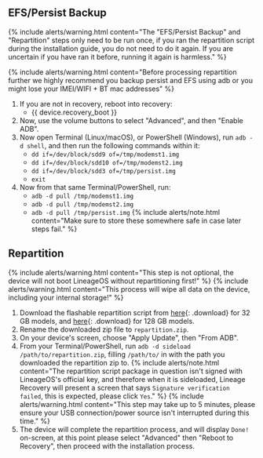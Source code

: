 ## EFS/Persist Backup

{% include alerts/warning.html content="The \"EFS/Persist Backup\" and \"Repartition\" steps only need to be run once, if you ran the repartition script during the installation guide, you do not need to do it again. If you are uncertain if you have ran it before, running it again is harmless." %}

{% include alerts/warning.html content="Before processing repartition further we highly recommend you backup persist and EFS using adb or you might lose your IMEI/WIFI + BT mac addresses" %}
1. If you are not in recovery, reboot into recovery:
    * {{ device.recovery_boot }}
2. Now, use the volume buttons to select "Advanced", and then "Enable ADB".
3. Now open Terminal (Linux/macOS), or PowerShell (Windows), run `adb -d shell`, and then run the following commands within it:
    - `dd if=/dev/block/sdd9 of=/tmp/modemst1.img`
    - `dd if=/dev/block/sdd10 of=/tmp/modemst2.img`
    - `dd if=/dev/block/sdd3 of=/tmp/persist.img`
    - `exit`
4. Now from that same Terminal/PowerShell, run:
    - `adb -d pull /tmp/modemst1.img`
    - `adb -d pull /tmp/modemst2.img`
    - `adb -d pull /tmp/persist.img`
{% include alerts/note.html content="Make sure to store these somewhere safe in case later steps fail." %}

## Repartition
{% include alerts/warning.html content="This step is not optional, the device will not boot LineageOS without repartitioning first!" %}
{% include alerts/warning.html content="This process will wipe all data on the device, including your internal storage!" %}
1. Download the flashable repartition script from [here](https://blob.lineageos.org/downloads/repartition-ogpixel-32gb.zip){: .download} for 32 GB models, and [here](https://blob.lineageos.org/downloads/repartition-ogpixel-128gb.zip){: .download} for 128 GB models.
2. Rename the downloaded zip file to `repartition.zip`.
3. On your device's screen, choose "Apply Update", then "From ADB".
4. From your Terminal/PowerShell, run `adb -d sideload /path/to/repartition.zip`, filling `/path/to/` in with the path you downloaded the repartition zip to.
    {% include alerts/note.html content="The repartition script package in question isn't signed with LineageOS's official key, and therefore when it is sideloaded, Lineage Recovery will present a screen that says `Signature verification failed`, this is expected, please click `Yes`." %}
    {% include alerts/warning.html content="This step may take up to 5 minutes, please ensure your USB connection/power source isn't interrupted during this time." %}
5. The device will complete the repartition process, and will display `Done!` on-screen, at this point please select "Advanced" then "Reboot to Recovery", then proceed with the installation process. 
